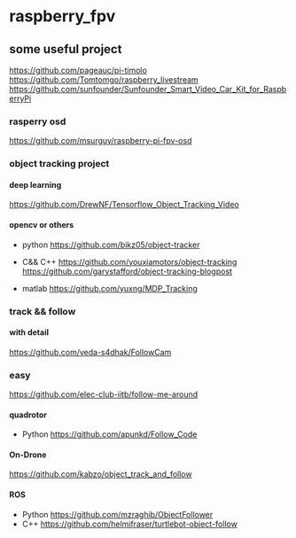 # raspberry_fpv


## some useful project
https://github.com/pageauc/pi-timolo
https://github.com/Tomtomgo/raspberry_livestream
https://github.com/sunfounder/Sunfounder_Smart_Video_Car_Kit_for_RaspberryPi

### rasperry osd
https://github.com/msurguy/raspberry-pi-fpv-osd

### object tracking project
#### deep learning
https://github.com/DrewNF/Tensorflow_Object_Tracking_Video

#### opencv or others
- python
https://github.com/bikz05/object-tracker

- C&& C++
https://github.com/youxiamotors/object-tracking
https://github.com/garystafford/object-tracking-blogpost

- matlab
https://github.com/yuxng/MDP_Tracking

### track && follow
#### with detail
https://github.com/veda-s4dhak/FollowCam

### easy
https://github.com/elec-club-iitb/follow-me-around

#### quadrotor
- Python
https://github.com/apunkd/Follow_Code

#### On-Drone
https://github.com/kabzo/object_track_and_follow

#### ROS
- Python
https://github.com/mzraghib/ObjectFollower
- C++
https://github.com/helmifraser/turtlebot-object-follow
